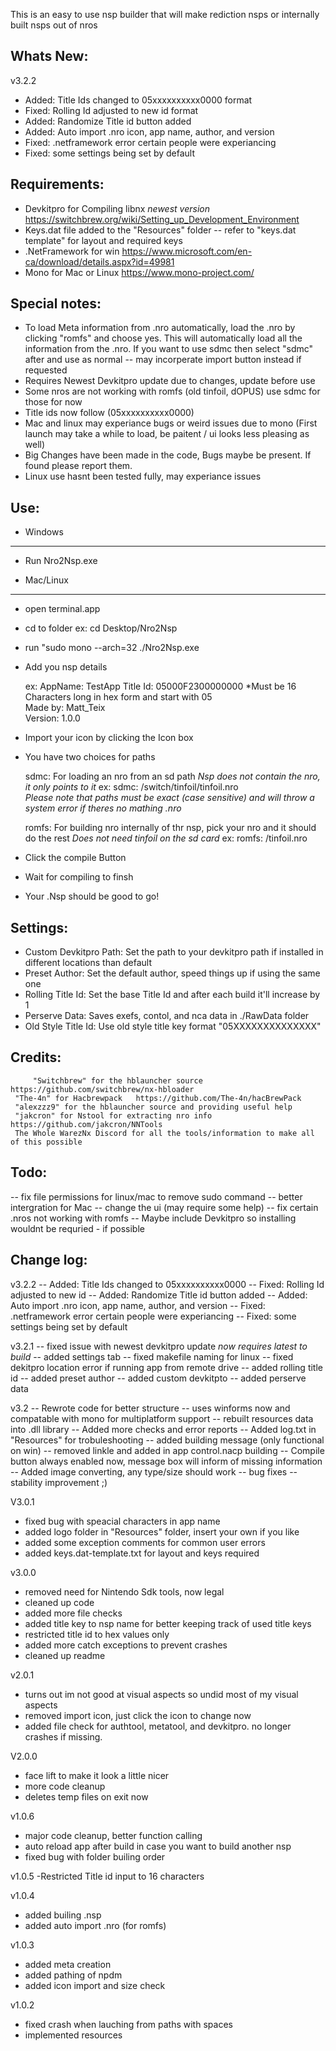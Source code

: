 
This is an easy to use nsp builder that will make rediction nsps or internally built nsps out of nros



Whats New:
-----------
v3.2.2
- Added: Title Ids changed to 05xxxxxxxxxx0000 format
- Fixed: Rolling Id adjusted to new id format
- Added: Randomize Title id button added
- Added: Auto import .nro icon, app name, author, and version
- Fixed: .netframework error certain people were experiancing
- Fixed: some settings being set by default

Requirements: 
-------------
- Devkitpro for Compiling libnx *newest version* https://switchbrew.org/wiki/Setting_up_Development_Environment
- Keys.dat file added to the "Resources" folder -- refer to "keys.dat template" for layout and required keys
- .NetFramework for win https://www.microsoft.com/en-ca/download/details.aspx?id=49981
- Mono for Mac or Linux https://www.mono-project.com/

Special notes:
--------------
* To load Meta information from .nro automatically, load the .nro by clicking "romfs" and choose yes.
  This will automatically load all the information from the .nro. If you want to use sdmc then select "sdmc" after   and use as normal -- may incorperate import button instead if requested
* Requires Newest Devkitpro update due to changes, update before use
* Some nros are not working with romfs (old tinfoil, dOPUS) use sdmc for those for now
* Title ids now follow (05xxxxxxxxxx0000)
* Mac and linux may experiance bugs or weird issues due to mono 
  (First launch may take a while to load, be paitent / ui looks less pleasing as well)
* Big Changes have been made in the code, Bugs maybe be present. If found please report them.
* Linux use hasnt been tested fully, may experiance issues

Use:
----
- Windows
----------
- Run Nro2Nsp.exe

- Mac/Linux 
------------

- open terminal.app
- cd to folder ex: cd Desktop/Nro2Nsp
- run "sudo mono --arch=32 ./Nro2Nsp.exe

- Add you nsp details 

     ex: 
     AppName:  TestApp
     Title Id: 05000F2300000000 *Must be 16 Characters long in hex form and start with 05    
     Made by:  Matt_Teix          	
     Version:  1.0.0

- Import your icon by clicking the Icon box 
- You have two choices for paths

  sdmc: For loading an nro from an sd path *Nsp does not contain the nro, it only points to it*
  ex: 
  sdmc: /switch/tinfoil/tinfoil.nro      
  *Please note that paths must be exact (case sensitive) and will throw a system error if theres no mathing .nro*
 
  romfs: For building nro internally of thr nsp, pick your nro and it should do the rest 
  *Does not need tinfoil on the sd card*
  ex: 
  romfs: /tinfoil.nro 

- Click the compile Button
- Wait for compiling to finsh
- Your .Nsp should be good to go!

Settings:
---------
- Custom Devkitpro Path: Set the path to your devkitpro path if installed in different locations than default
- Preset Author: Set the default author, speed things up if using the same one
- Rolling Title Id: Set the base Title Id and after each build it'll increase by 1
- Perserve Data: Saves exefs, contol, and nca data in ./RawData folder
- Old Style Title Id: Use old style title key format "05XXXXXXXXXXXXXX"


Credits: 
--------
         "Switchbrew" for the hblauncher source https://github.com/switchbrew/nx-hbloader
	 "The-4n" for Hacbrewpack   https://github.com/The-4n/hacBrewPack
	 "alexzzz9" for the hblauncher source and providing useful help
	 "jakcron" for Nstool for extracting nro info https://github.com/jakcron/NNTools
	 The Whole WarezNx Discord for all the tools/information to make all of this possible

Todo:
-----
-- fix file permissions for linux/mac to remove sudo command
-- better intergration for Mac
-- change the ui (may require some help)
-- fix certain .nros not working with romfs
-- Maybe include Devkitpro so installing wouldnt be requried - if possible

Change log:
-----------

v3.2.2
-- Added: Title Ids changed to 05xxxxxxxxxx0000
-- Fixed: Rolling Id adjusted to new id
-- Added: Randomize Title id button added
-- Added: Auto import .nro icon, app name, author, and version
-- Fixed: .netframework error certain people were experiancing
-- Fixed: some settings being set by default
 
v3.2.1
-- fixed issue with newest devkitpro update *now requires latest to build*
-- added settings tab 
-- fixed makefile naming for linux
-- fixed dekitpro location error if running app from remote drive
-- added rolling title id 
-- added preset author
-- added custom devkitpto
-- added perserve data


v3.2
-- Rewrote code for better structure
-- uses winforms now and compatable with mono for multiplatform support
-- rebuilt resources data into .dll library
-- Added more checks and error reports
-- Added log.txt in "Resources" for trobuleshooting
-- added building message (only functional on win)
-- removed linkle and added in app control.nacp building
-- Compile button always enabled now, message box will inform of missing information
-- Added image converting, any type/size should work
-- bug fixes
-- stability improvement ;)


V3.0.1
- fixed bug with speacial characters in app name
- added logo folder in "Resources" folder, insert your own if you like
- added some exception comments for common user errors
- added keys.dat-template.txt for layout and keys required

v3.0.0
- removed need for Nintendo Sdk tools, now legal
- cleaned up code
- added more file checks
- added title key to nsp name for better keeping track of used title keys
- restricted title id to hex values only
- added more catch exceptions to prevent crashes
- cleaned up readme

v2.0.1
- turns out im not good at visual aspects so undid most of my visual aspects
- removed import icon, just click the icon to change now
- added file check for authtool, metatool, and devkitpro. no longer crashes if missing.

V2.0.0
- face lift to make it look a little nicer
- more code cleanup
- deletes temp files on exit now

v1.0.6
- major code cleanup, better function calling
- auto reload app after build in case you want to build another nsp
- fixed bug with folder builing order

v1.0.5
-Restricted Title id input to 16 characters

v1.0.4
- added builing .nsp
- added auto import .nro (for romfs)

v1.0.3
- added meta creation
- added pathing of npdm
- added icon import and size check

v1.0.2 
- fixed crash when lauching from paths with spaces
- implemented resources
